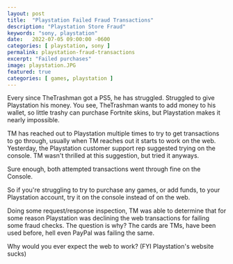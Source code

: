 ```yaml
---
layout: post
title:  "Playstation Failed Fraud Transactions"
description: "Playstation Store Fraud"
keywords: "sony, playstation"
date:   2022-07-05 09:00:00 -0600
categories: [ playstation, sony ]
permalink: playstation-fraud-transactions
excerpt: "Failed purchases"
image: playstation.JPG
featured: true
categories: [ games, playstation ]
---
```


Every since TheTrashman got a PS5, he has struggled. Struggled to give Playstation his money. You see, TheTrashman wants to add money to his wallet, so little trashy can purchase Fortnite skins, but Playstation makes it nearly impossible.

TM has reached out to Playstation multiple times to try to get transactions to go through, usually when TM reaches out it starts to work on the web. Yesterday, the Playstation customer support rep suggested trying on the console. TM wasn't thrilled at this suggestion, but tried it anyways.

Sure enough, both attempted transactions went through fine on the Console.

So if you're struggling to try to purchase any games, or add funds, to your Playstation account, try it on the console instead of on the web.

Doing some request/response inspection, TM was able to determine that for some reason Playstation was declining the web transactions for failing some fraud checks. The question is why? The cards are TMs, have been used before, hell even PayPal was failing the same.

Why would you ever expect the web to work? (FYI Playstation's website sucks)

